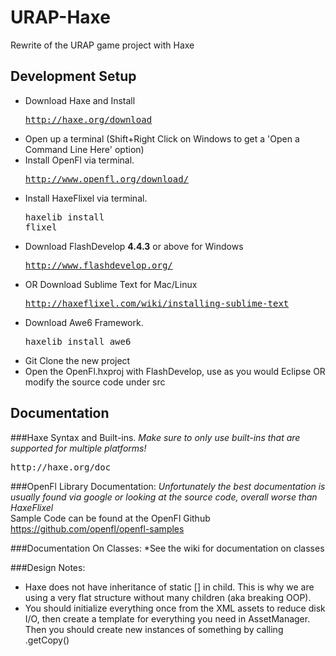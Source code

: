 URAP-Haxe
=========

Rewrite of the URAP game project with Haxe

## Development Setup
* Download Haxe and Install <pre>http://haxe.org/download</pre>
* Open up a terminal (Shift+Right Click on Windows to get a 'Open a Command Line Here' option)
* Install OpenFl via terminal. <pre>http://www.openfl.org/download/</pre>
* Install HaxeFlixel via terminal. <pre>haxelib install flixel</pre>
* Download FlashDevelop **4.4.3** or above for Windows <pre>http://www.flashdevelop.org/</pre>
* OR Download Sublime Text for Mac/Linux <pre>http://haxeflixel.com/wiki/installing-sublime-text</pre>
* Download Awe6 Framework. <pre>haxelib install awe6</pre>
* Git Clone the new project
* Open the OpenFl.hxproj with FlashDevelop, use as you would Eclipse OR modify the source code under src

## Documentation
###Haxe Syntax and Built-ins.
*Make sure to only use built-ins that are supported for multiple platforms!*
<pre>http://haxe.org/doc</pre>

###OpenFl Library Documentation:
*Unfortunately the best documentation is usually found via google or looking at the source code, overall worse than HaxeFlixel*
<br/>Sample Code can be found at the OpenFl Github
https://github.com/openfl/openfl-samples

###Documentation On Classes:
*See the wiki for documentation on classes

###Design Notes:
* Haxe does not have inheritance of static [] in child. This is why we are using a very flat structure without many children (aka breaking OOP).<br/>
* You should initialize everything once from the XML assets to reduce disk I/O, then create a template for everything you need in AssetManager. Then you should create new instances of something by calling .getCopy()
